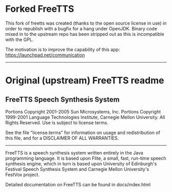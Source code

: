 Forked FreeTTS
==============

This fork of freetts was created (thanks to the open source license in use) in order to republish with a bugfix for a hang under OpenJDK. Binary code mixed in to the upstream repo has been stripped out as this is incompatible with the GPL.

The motivation is to improve the capability of this app: https://launchpad.net/communication

----
Original (upstream) FreeTTS readme
==================================

FreeTTS Speech Synthesis System
-------------------------------

Portions Copyright 2001-2005 Sun Microsystems, Inc.
Portions Copyright 1999-2001 Language Technologies Institute, 
Carnegie Mellon University.
All Rights Reserved.  Use is subject to license terms.
 
See the file "license.terms" for information on usage and
redistribution of this file, and for a DISCLAIMER OF ALL 
WARRANTIES.

-----

FreeTTS is a speech synthesis system written entirely in the Java
programming language. It is based upon Flite, a small, fast, run-time speech
synthesis engine, which in turn is based upon University of Edinburgh's
Festival Speech Synthesis System and Carnegie Mellon University's
FestVox project.

Detailed documentation on FreeTTS can be found in docs/index.html
